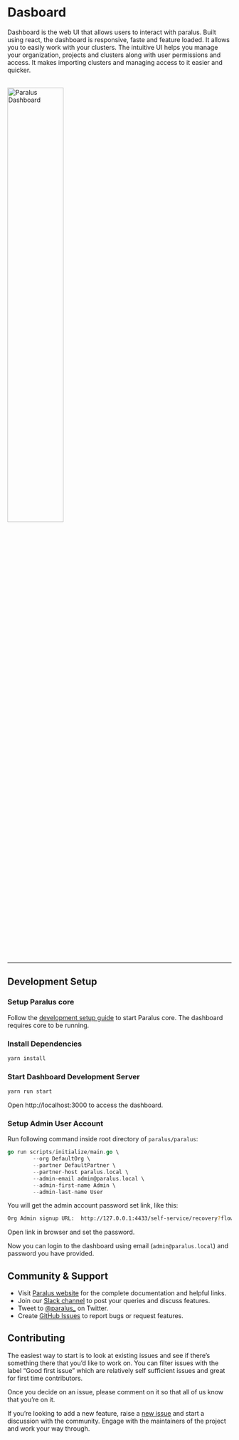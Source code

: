 # Dasboard

Dashboard is the web UI that allows users to interact with paralus. Built using react, the dashboard is responsive, faste and feature loaded. It allows you to easily work with your clusters. The intuitive UI helps you manage your organization, projects and clusters along with user permissions and access. It makes importing clusters and managing access to it easier and quicker.

<br>

<img src="https://raw.githubusercontent.com/paralus/paralus/845812b5f7f2e0f69f4645eb8c9016e6b250c4c7/paralus.gif?token=GHSAT0AAAAAABPXWZYZAJMCUKQICMJT6UYCYVIHS5A" alt="Paralus Dashboard" height="50%" width="50%"/>

<hr>

## Development Setup

### Setup Paralus core

Follow the [development setup guide](https://github.com/paralus/paralus/blob/main/CONTRIBUTING.md#development-setup) to start Paralus core. The dashboard requires core to be running.

### Install Dependencies

```bash
yarn install
```

### Start Dashboard Development Server

```bash
yarn run start
```

Open http://localhost:3000 to access the dashboard.

### Setup Admin User Account

Run following command inside root directory of `paralus/paralus`:

```go
go run scripts/initialize/main.go \
        --org DefaultOrg \
        --partner DefaultPartner \
        --partner-host paralus.local \
        --admin-email admin@paralus.local \
        --admin-first-name Admin \
        --admin-last-name User
```

You will get the admin account password set link, like this:

```bash
Org Admin signup URL:  http://127.0.0.1:4433/self-service/recovery?flow=7c85618b-cc38-4f4f-895c-3540f1fe5149&token=sf7fHWXDW664Y1DAMg5QIJ6Hqg97Huu7
```

Open link in browser and set the password.

Now you can login to the dashboard using email (`admin@paralus.local`) and password you have provided.

## Community & Support

- Visit [Paralus website](https://paralus.io) for the complete documentation and helpful links.
- Join our [Slack channel](https://join.slack.com/t/paralus/shared_invite/zt-1a9x6y729-ySmAq~I3tjclEG7nDoXB0A) to post your queries and discuss features.
- Tweet to [@paralus_](https://twitter.com/paralus_/) on Twitter.
- Create [GitHub Issues](https://github.com/paralus/dashboard/issues) to report bugs or request features.

## Contributing

The easiest way to start is to look at existing issues and see if there’s something there that you’d like to work on. You can filter issues with the label “Good first issue” which are relatively self sufficient issues and great for first time contributors.

Once you decide on an issue, please comment on it so that all of us know that you’re on it.

If you’re looking to add a new feature, raise a [new issue](https://github.com/paralus/dashboard/issues) and start a discussion with the community. Engage with the maintainers of the project and work your way through.
